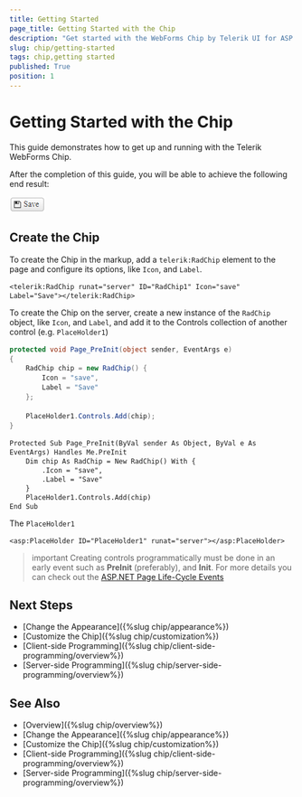 ```yaml
---
title: Getting Started
page_title: Getting Started with the Chip
description: "Get started with the WebForms Chip by Telerik UI for ASP.NET AJAX and learn how to create, initialize, and enable the component."
slug: chip/getting-started
tags: chip,getting started
published: True
position: 1
---
```


# Getting Started with the Chip

This guide demonstrates how to get up and running with the Telerik WebForms Chip.

After the completion of this guide, you will be able to achieve the following end result:

!["Getting Started with the Chip"](images/chip-getting-started.png "Getting Started with the Chip")

## Create the Chip

To create the Chip in the markup, add a `telerik:RadChip` element to the page and configure its options, like `Icon`, and `Label`.

````ASP.NET
<telerik:RadChip runat="server" ID="RadChip1" Icon="save" Label="Save"></telerik:RadChip>
````

To create the Chip on the server, create a new instance of the `RadChip` object, like `Icon`, and `Label`, and add it to the Controls collection of another control (e.g. `PlaceHolder1`)

````C#
protected void Page_PreInit(object sender, EventArgs e)
{
    RadChip chip = new RadChip() {
        Icon = "save",
        Label = "Save"
    };

    PlaceHolder1.Controls.Add(chip);
}
````
````VB
Protected Sub Page_PreInit(ByVal sender As Object, ByVal e As EventArgs) Handles Me.PreInit
    Dim chip As RadChip = New RadChip() With {
        .Icon = "save",
        .Label = "Save"
    }
    PlaceHolder1.Controls.Add(chip)
End Sub
````

The `PlaceHolder1`

````ASP.NET
<asp:PlaceHolder ID="PlaceHolder1" runat="server"></asp:PlaceHolder>
````

>important Creating controls programmatically must be done in an early event such as **PreInit** (preferably), and **Init**. For more details you can check out the [ASP.NET Page Life-Cycle Events](https://learn.microsoft.com/en-us/previous-versions/aspnet/ms178472(v=vs.100)#life-cycle-events)

## Next Steps

- [Change the Appearance]({%slug chip/appearance%})
- [Customize the Chip]({%slug chip/customization%})
- [Client-side Programming]({%slug chip/client-side-programming/overview%})
- [Server-side Programming]({%slug chip/server-side-programming/overview%})

## See Also

- [Overview]({%slug chip/overview%})
- [Change the Appearance]({%slug chip/appearance%})
- [Customize the Chip]({%slug chip/customization%})
- [Client-side Programming]({%slug chip/client-side-programming/overview%})
- [Server-side Programming]({%slug chip/server-side-programming/overview%})
 